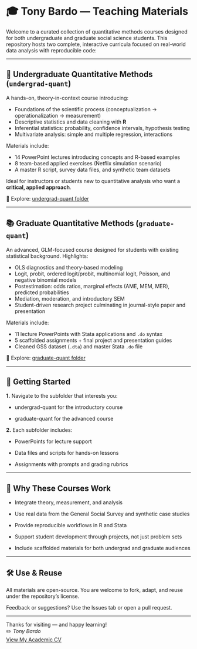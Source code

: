 # 🎓 Tony Bardo — Teaching Materials

Welcome to a curated collection of quantitative methods courses designed for both undergraduate and graduate social science students. This repository hosts two complete, interactive curricula focused on real-world data analysis with reproducible code:

---

## 📘 Undergraduate Quantitative Methods (`undergrad-quant`)

A hands-on, theory-in-context course introducing:

- Foundations of the scientific process (conceptualization → operationalization → measurement)
- Descriptive statistics and data cleaning with **R**
- Inferential statistics: probability, confidence intervals, hypothesis testing
- Multivariate analysis: simple and multiple regression, interactions

Materials include:

- 14 PowerPoint lectures introducing concepts and R-based examples
- 8 team-based applied exercises (Netflix simulation scenario)
- A master R script, survey data files, and synthetic team datasets

Ideal for instructors or students new to quantitative analysis who want a **critical, applied approach**.

🔗 Explore: [undergrad-quant folder](./undergrad-quant)

---

## 📚 Graduate Quantitative Methods (`graduate-quant`)

An advanced, GLM-focused course designed for students with existing statistical background. Highlights:

- OLS diagnostics and theory-based modeling
- Logit, probit, ordered logit/probit, multinomial logit, Poisson, and negative binomial models
- Postestimation: odds ratios, marginal effects (AME, MEM, MER), predicted probabilities
- Mediation, moderation, and introductory SEM
- Student-driven research project culminating in journal-style paper and presentation

Materials include:

- 11 lecture PowerPoints with Stata applications and `.do` syntax
- 5 scaffolded assignments + final project and presentation guides
- Cleaned GSS dataset (`.dta`) and master Stata `.do` file

🔗 Explore: [graduate-quant folder](./graduate-quant)

---

## 🚀 Getting Started

**1.** Navigate to the subfolder that interests you:

- undergrad-quant for the introductory course

- graduate-quant for the advanced course

**2.** Each subfolder includes:

- PowerPoints for lecture support

- Data files and scripts for hands-on lessons

- Assignments with prompts and grading rubrics

---

## 🧠 Why These Courses Work

- Integrate theory, measurement, and analysis

- Use real data from the General Social Survey and synthetic case studies

- Provide reproducible workflows in R and Stata

- Support student development through projects, not just problem sets

- Include scaffolded materials for both undergrad and graduate audiences

---

## 🛠 Use & Reuse

All materials are open-source. You are welcome to fork, adapt, and reuse under the repository’s license.

Feedback or suggestions? Use the Issues tab or open a pull request.

---

Thanks for visiting — and happy learning!  
✏️ *Tony Bardo*  
[View My Academic CV](https://github.com/TonyBardo/TonyBardo/blob/main/academic_cv.pdf)
